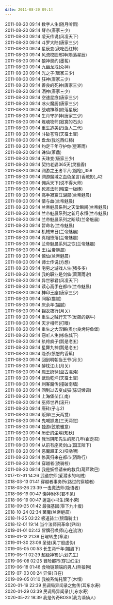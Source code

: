 ```yaml
---
date: 2011-08-20 09:14
---
```

2011-08-20	09:14	数字人生(随月听雨)  
2011-08-20	09:14	琴帝(唐家三少)  
2011-08-20	09:14	凌天传说(风凌天下)  
2011-08-20	09:14	斗罗大陆(唐家三少)  
2011-08-20	09:14	星辰变(我吃西红柿)  
2011-08-20	09:14	风流校园邪神(陨落星辰)  
2011-08-20	09:14	狼神契约(墨茗)  
2011-08-20	09:14	九幽龙戒(众神)  
2011-08-20	09:14	光之子(唐家三少)  
2011-08-20	09:14	狂神(唐家三少)  
2011-08-20	09:14	善良的死神(唐家三少)  
2011-08-20	09:14	酒神(唐家三少)  
2011-08-20	09:14	空速星痕(唐家三少)  
2011-08-20	09:14	冰火魔厨(唐家三少)  
2011-08-20	09:14	战魂神尊(陨落星辰)  
2011-08-20	09:14	生肖守护神(唐家三少)  
2011-08-20	09:14	炼魂牧师(寂寞的石头)  
2011-08-20	09:14	重生追美记(鱼人二代)  
2011-08-20	09:14	斗破苍穹(天蚕土豆)  
2011-08-20	09:14	盘龙(我吃西红柿)  
2011-08-20	09:14	约定千年守护你(星寒雨)  
2011-08-20	09:14	诛仙(萧鼎)  
2011-08-20	09:14	天珠变(唐家三少)  
2011-08-20	09:14	契约老婆365天(灵猫香)  
2011-08-20	09:14	网游之王者平凡(烟枪)_358  
2011-08-20	09:14	网游魔域之血色圣言(香疏影)_42  
2011-08-20	09:14	佣兵天下(说不得大师)  
2011-08-20	09:14	死灵法师(晴空一板砖)  
2011-08-20	09:14	高手寂寞江湖部(兰帝魅晨)  
2011-08-20	09:14	情与血(兰帝魅晨)  
2011-08-20	09:14	兰帝魅晨系列之天堂瞬间(兰帝魅晨)  
2011-08-20	09:14	兰帝魅晨系列之新月永恒(兰帝魅晨)  
2011-08-20	09:14	兰帝魅晨系列之断续(兰帝魅晨)  
2011-08-20	09:14	暂命名(兰帝魅晨)  
2011-08-20	09:14	机械末日(兰帝魅晨)  
2011-08-20	09:14	真相堕落(兰帝魅晨)  
2011-08-20	09:14	兰帝魅晨系列之饮(兰帝魅晨)  
2011-08-20	09:14	王(兰帝魅晨)  
2011-08-20	09:14	惊仙(兰帝魅晨)  
2011-08-20	09:14	师士传说(方想)  
2011-08-20	09:14	宅男之游戏人生(猪多多)  
2011-08-20	09:14	我的职业是剑仙(萧萧雨谢)  
2011-08-20	09:14	异世邪君(风凌天下)  
2011-08-20	09:14	读心高手在都市(兰帝魅晨)  
2011-08-20	09:14	神印王座(唐家三少)  
2011-08-20	09:14	间客(猫腻)  
2011-08-20	09:14	庆余年(猫腻)  
2011-08-20	09:14	锦衣夜行(月关)  
2011-08-20	09:14	重生之贼行天下(发飙的蜗牛)  
2011-08-20	09:14	天才相师(打眼)  
2011-08-20	09:14	重生之大涅磐(奥尔良烤鲟鱼堡)  
2011-08-20	09:14	窃听人生(彬临城下)  
2011-08-20	09:14	纨绔疯子(鹅是老五)  
2011-08-20	09:14	星舞九神(鹅是老五)  
2011-08-20	09:14	隐杀(愤怒的香蕉)  
2011-08-20	09:14	回到明朝当王爷(月关)  
2011-08-20	09:14	醉枕江山(月关)  
2011-08-20	09:14	魔王奶爸(盘古混沌)  
2011-08-20	09:14	武动乾坤(天蚕土豆)  
2011-08-20	09:14	刺客魔传(撞破南墙)  
2011-08-20	09:14	回到过去变成猫(陈词懒调)  
2011-08-20	09:14	上海堡垒(江南)  
2011-08-20	09:14	巫师世界(滚开)  
2011-08-20	09:14	唐砖(孑与2)  
2011-08-20	09:14	贩罪(三天两觉)  
2011-08-20	09:14	鬼喊抓鬼(三天两觉)  
2011-08-20	09:14	独游(弦歌雅意)  
2011-08-20	09:14	历史的尘埃(知秋)  
2011-08-20	09:14	我当阴阳先生的那几年(崔走召)  
2011-08-20	09:14	从前有座灵剑山(国王陛下)  
2011-08-20	09:14	恶魔超正义(哎呦喂)  
2011-08-20	09:14	修真归来在都市(陌路行)  
2011-08-20	09:14	穿越者(骁骑校)  
2011-08-20	09:14	我是妖怪请来的救兵(葫芦欧巴)  
2017-12-31	14:26	武道宗师(爱潜水的乌贼)  
2018-03-13	01:41	穿越者事务所(路过的穿越者)  
2018-03-26	23:39	一击魔法师(隐语者)  
2018-06-19	00:47	懒神附体(君不见)  
2018-06-19	00:47	逍遥小书生(荣小荣)  
2018-09-25	01:42	最强基因(零下九十度)  
2018-10-24	02:34	菌魔(兰帝魅晨)  
2018-11-25	03:22	极道骑士(银霜骑士)  
2018-12-01	19:14	当个法师闹革命(尹四)  
2019-01-01	02:43	冒牌召唤师(心在流浪)  
2019-01-12	21:38	日曜转生(章渝)  
2019-01-30	23:06	圣徒(奥丁般虚伪)  
2019-05-05	00:53	长生两千年(媚眉下)  
2019-05-11	02:29	超级神警(六划先生)  
2019-06-08	02:25	冒险都市(穿过红尘)  
2019-06-18	01:48	食物链顶端的男人(熊狼狗)  
2019-07-03	00:24	异侠(自在)  
2019-09-05	01:10	我被系统托管了(木恒)  
2020-01-19	22:39	民调局异闻录之勉传(耳东水寿)  
2020-01-29	03:39	民调局异闻录(儿东水寿)  
2020-05-22	18:39	我是传奇BOSS(我为谪仙人)  
